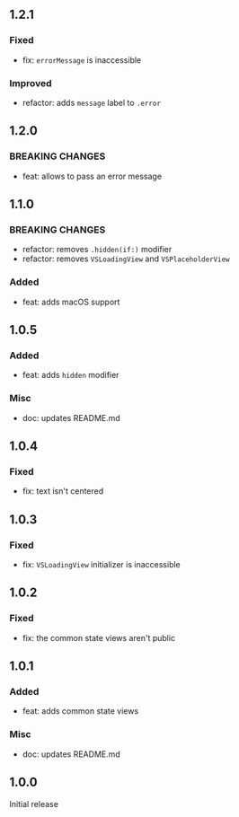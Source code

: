 ## 1.2.1

### Fixed

- fix: `errorMessage` is inaccessible

### Improved

- refactor: adds `message` label to `.error`

## 1.2.0

### BREAKING CHANGES

- feat: allows to pass an error message

## 1.1.0

### BREAKING CHANGES

- refactor: removes `.hidden(if:)` modifier
- refactor: removes `VSLoadingView` and `VSPlaceholderView`

### Added

- feat: adds macOS support

## 1.0.5

### Added

- feat: adds `hidden` modifier

### Misc

- doc: updates README.md

## 1.0.4

### Fixed

- fix: text isn't centered

## 1.0.3

### Fixed

- fix: `VSLoadingView` initializer is inaccessible

## 1.0.2

### Fixed

- fix: the common state views aren't public

## 1.0.1

### Added

- feat: adds common state views

### Misc

- doc: updates README.md

## 1.0.0

Initial release
